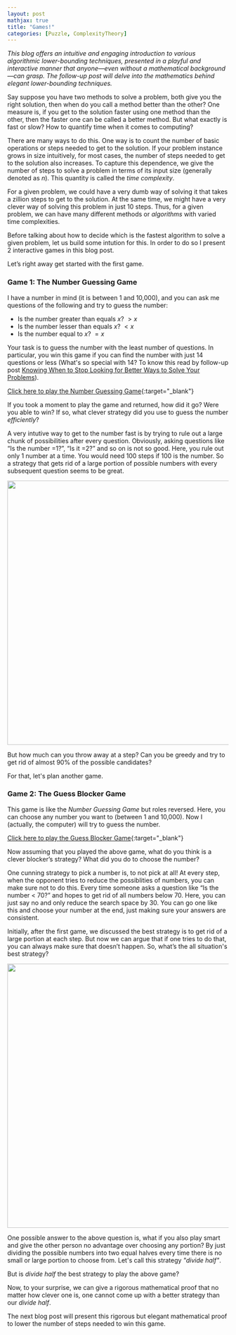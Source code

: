 ```yaml
---
layout: post
mathjax: true
title: "Games!"
categories: [Puzzle, ComplexityTheory]
---
```


*This blog offers an intuitive and engaging introduction to various algorithmic lower-bounding techniques, presented in a playful and interactive manner that anyone—even without a mathematical background—can grasp. The follow-up post will delve into the mathematics behind elegant lower-bounding techniques.*

Say suppose you have two methods to solve a problem, both give you the right solution, then when do you call a method better than the other? One measure is, if you get to the solution faster using one method than the other, then the faster one can be called a better method. But what exactly is fast or slow? How to quantify time when it comes to computing? 

There are many ways to do this. One way is to count the number of basic operations or steps needed to get to the solution. If your problem instance grows in size intuitively, for most cases, the number of steps needed to get to the solution also increases. To capture this dependence, we give the number of steps to solve a problem in terms of its input size (generally denoted as $n$). This quantity is called the <i>time complexity</i>.
    
For a given problem, we could have a very dumb way of solving it that takes a zillion steps to get to the solution. At the same time, we might have a very clever way of solving this problem in just 10 steps. Thus, for a given problem, we can have many different methods or <i>algorithms</i> with varied time complexities. 

Before talking about how to decide which is the fastest algorithm to solve a given problem, let us build some intution for this. In order to do so I present 2 interactive games in this blog post. 

Let’s right away get started with the first game. 

### Game 1: The Number Guessing Game

I have a number in mind (it is between 1 and 10,000), and you can ask me questions of the following and try to guess the number:
-	Is the number greater than equals $x$? $>x$
-	Is the number lesser than equals $x$? $<x$
-	Is the number equal to $x$? $=x$

Your task is to guess the number with the least number of questions. In particular, you win this game if you can find the number with just 14 questions or less (What's so special with 14? To know this read by follow-up post [Knowing When to Stop Looking for Better Ways to Solve Your Problems](https://o-qcblog.github.io/note/complexitytheory/Knowing-When-To-Stop-Looking-For-Better-Ways-To-Solve-Your-Problems/)).

[Click here to play the Number Guessing Game](https://o-qcblog.github.io/Number-Guessing-Game/){:target="_blank"}

If you took a moment to play the game and returned, how did it go? Were you able to win? If so, what clever strategy did you use to guess the number *efficiently*?

A very intutive way to get to the number fast is by trying to rule out a large chunk of possibilities after every question. Obviously, asking questions like “Is the number =1?”, “Is it =2?” and so on is not so good. Here, you rule out only 1 number at a time. You would need 100 steps if 100 is the number. So a strategy that gets rid of a large portion of possible numbers with every subsequent question seems to be great.

<div class="image-container">
  <img src="{{ site.baseurl}}/images/Post8/P8_1.png" alt="" width="600" class="zoom-image">
</div>

But how much can you throw away at a step? Can you be greedy and try to get rid of almost 90% of the possible candidates?

For that, let's plan another game. 

### Game 2: The Guess Blocker Game

This game is like the *Number Guessing Game* but roles reversed. Here, you can choose any number you want to (between 1 and 10,000). Now I (actually, the computer) will try to guess the number.

[Click here to play the Guess Blocker Game](https://o-qcblog.github.io/Guess-Blocker-Game/){:target="_blank"}

Now assuming that you played the above game, what do you think is a clever blocker’s strategy? What did you do to choose the number? 

One cunning strategy to pick a number is, to not pick at all! At every step, when the opponent tries to reduce the possiblities of numbers, you can make sure not to do this. Every time someone asks a question like “Is the number < 70?” and hopes to get rid of all numbers below 70. Here, you can just say no and only reduce the search space by 30. You can go one like this and choose your number at the end, just making sure your answers are consistent.

Initially, after the first game, we discussed the best strategy is to get rid of a large portion at each step. But now we can argue that if one tries to do that, you can always make sure that doesn’t happen. So, what’s the all situation's best strategy? 

<div class="image-container">
  <img src="{{ site.baseurl}}/images/Post8/P8_2.png" alt="" width="600" class="zoom-image">
</div>

One possible answer to the above question is, what if you also play smart and give the other person no advantage over choosing any portion? By just dividing the possible numbers into two equal halves every time there is no small or large portion to choose from. Let's call this strategy *"divide half"*.

But is *divide half* the best strategy to play the above game?

Now, to your surprise, we can give a rigorous mathematical proof that no matter how clever one is, one cannot come up with a better strategy than our *divide half*.

The next blog post will present this rigorous but elegant mathematical proof to lower the number of steps needed to win this game.

<html>
  <head>
    <title>Knowing When to Stop Looking for Better Ways to Solve Your Problems</title>
    <script type="application/ld+json">
    {
      "@context": "https://schema.org",
      "@type": "BlogPosting",
      "headline": "Knowing When to Stop Looking for Better Ways to Solve Your Problems",
      "image": [
        "{{ site.baseurl}}/images/Post2/P2_1.png"
       ],
      "datePublished": "2024-12-30T08:00:00+05:30",
      "dateModified": "2024-12-30T08:00:00+05:30",
      "author": [{
          "@type": "Person",
          "name": "Padmapriya S",
          "url": "https://o-qcblog.github.io/about/"
        }]
    }
    </script>
  </head>
  <body>
  </body>
</html>

